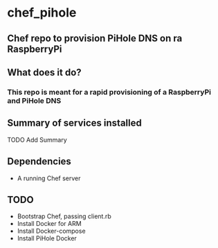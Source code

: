 # chef_pihole
## Chef repo to provision PiHole DNS on ra RaspberryPi

## What does it do?
### This repo is meant for a rapid provisioning of a RaspberryPi and PiHole DNS

## Summary of services installed
TODO Add Summary

## Dependencies
* A running Chef server

## TODO
* Bootstrap Chef, passing client.rb
* Install Docker for ARM
* Install Docker-compose
* Install PiHole Docker 
